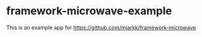 # framework-microwave-example
This is an example app for https://github.com/mjarkk/framework-microwave

